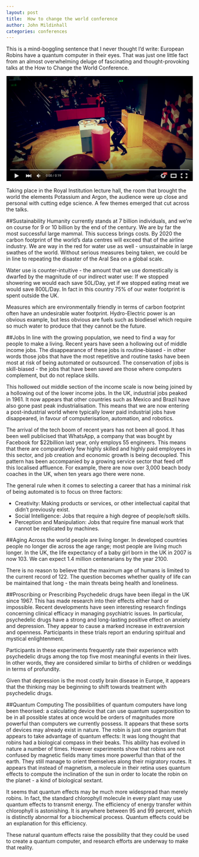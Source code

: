 ```yaml
---
layout: post
title:  How to change the world conference
author: John Mildinhall
categories: conferences
---
```


This is a mind-boggling sentence that I never thought I’d write: European Robins have a quantum computer in their eyes. That was just one little fact from an almost overwhelming deluge of fascinating and thought-provoking talks at the How to Change the World Conference. 

[![Superconductivity demonstration at the Royal Institution](/img/blog/superconductivity.png)](https://www.youtube.com/watch?v=5vABwsfTNX8 "Superconductivity demonstration at the Royal Institution")

Taking place in the Royal Institution lecture hall, the room that brought the world the elements Potassium and Argon, the audience were up close and personal with cutting edge science. A few themes emerged that cut across the talks.

##Sustainability
Humanity currently stands at 7 billion individuals, and we’re on course for 9 or 10 billion by the end of the century. We are by far the most successful large mammal. This success brings costs. By 2020 the carbon footprint of the world’s data centres will exceed that of the airline industry. We are way in the red for water use as well - unsustainable in large swathes of the world. Without serious measures being taken, we could be in line to repeating the disaster of the Aral Sea on a global scale. 

Water use is counter-intuitive - the amount that we use domestically is dwarfed by the magnitude of our indirect water use: If we stopped showering we would each save 50L/Day, yet if we stopped eating meat we would save 800L/Day. In fact in this country 75% of our water footprint is spent outside the UK.

Measures which are environmentally friendly in terms of carbon footprint often have an undesirable water footprint. Hydro-Electric power is an obvious example, but less obvious are fuels such as biodiesel which require so much water to produce that they cannot be the future. 

##Jobs
In line with the growing population, we need to find a way for people to make a living. Recent years have seen a hollowing out of middle income jobs. The disappearance of these jobs is routine-biased - in other words those jobs that have the most repetitive and routine tasks have been most at risk of being automated or outsourced. The conservation of jobs is skill-biased - the jobs that have been saved are those where computers complement, but do not replace skills. 

This hollowed out middle section of the income scale is now being joined by a hollowing out of the lower income jobs. In the UK, industrial jobs peaked in 1961. It now appears that other countries such as Mexico and Brazil have also gone past peak industrialisation. This means that we are now entering a post-industrial world where typically lower paid industrial jobs have disappeared, in favour of computerisation, automation, and robotics. 

The arrival of the tech boom of recent years has not been all good. It has been well publicised that WhatsApp, a company that was bought by Facebook for $22billion last year, only employs 55 engineers. This means that there are comparatively few highly skilled and highly paid employees in this sector, and job creation and economic growth is being decoupled. This pattern has been accompanied by a growing service sector that feed off this localised affluence. For example, there are now over 3,000 beach body coaches in the UK, when ten years ago there were none. 

The general rule when it comes to selecting a career that has a minimal risk of being automated is to focus on three factors:

* Creativity: Making products or services, or other intellectual capital that didn’t previously exist.
* Social Intelligence: Jobs that require a high degree of people/soft skills.
* Perception and Manipulation: Jobs that require fine manual work that cannot be replicated by machines.

##Aging
Across the world people are living longer. In developed countries people no longer die across the age range; most people are living much longer. In the UK, the life expectancy of a baby girl born in the UK in 2007 is now 103. We can expect 1.4 million centenarians by the year 2100. 

There is no reason to believe that the maximum age of humans is limited to the current record of 122. The question becomes whether quality of life can be maintained that long - the main threats being health and loneliness. 

##Proscribing or Prescribing
Psychedelic drugs have been illegal in the UK since 1967. This has made research into their effects either hard or impossible. Recent developments have seen interesting research findings concerning clinical efficacy in managing psychiatric issues. In particular, psychedelic drugs have a strong and long-lasting positive effect on anxiety and depression. They appear to cause a marked increase in extraversion and openness. Participants in these trials report an enduring spiritual and mystical enlightenment. 

Participants in these experiments frequently rate their experience with psychedelic drugs among the top five most meaningful events in their lives. In other words, they are considered similar to births of children or weddings in terms of profundity. 

Given that depression is the most costly brain disease in Europe, it appears that the thinking may be beginning to shift towards treatment with psychedelic drugs.

##Quantum Computing
The possibilities of quantum computers have long been theorised: a calculating device that can use quantum superposition to be in all possible states at once would be orders of magnitudes more powerful than computers we currently possess. It appears that these sorts of devices may already exist in nature. The robin is just one organism that appears to take advantage of quantum effects: It was long thought that robins had a biological compass in their beaks. This ability has evolved in nature a number of times. However experiments show that robins are not confused by magnetic fields many times more powerful than that of the earth. They still manage to orient themselves along their migratory routes. It appears that instead of magnetism, a molecule in their retina uses quantum effects to compute the inclination of the sun in order to locate the robin on the planet - a kind of biological sextant. 

It seems that quantum effects may be much more widespread than merely robins. In fact, the standard chlorophyll molecule in every plant may use quantum effects to transmit energy. The efficiency of energy transfer within chlorophyll is astonishing. It is anywhere between 95 and 99 percent, which is distinctly abnormal for a biochemical process. Quantum effects could be an explanation for this efficiency. 

These natural quantum effects raise the possibility that they could be used to create a quantum computer, and research efforts are underway to make that reality. 

